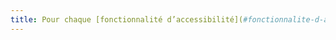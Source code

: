 ```yaml
---
title: Pour chaque [fonctionnalité d’accessibilité](#fonctionnalite-d-accessibilite) décrite dans la documentation, l’ensemble du parcours qui permet de l’activer répond aux besoins d’accessibilité des utilisateurs qui en ont besoin. Cette règle est-elle respectée (hors cas particuliers) ?
---
```

